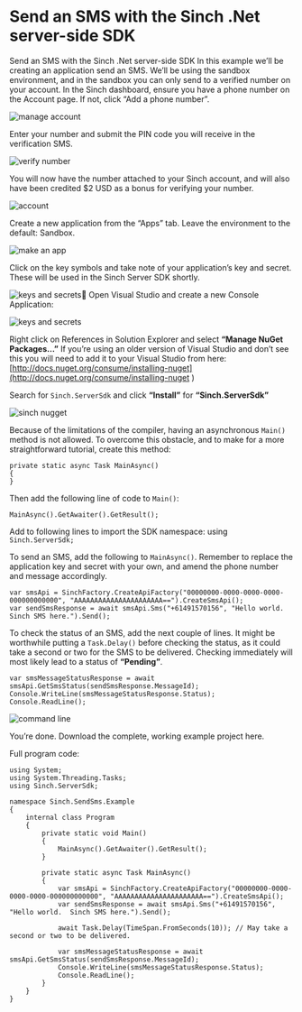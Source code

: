 # Send an SMS with the Sinch .Net server-side SDKSend an SMS with the Sinch .Net server-side SDKIn this example we’ll be creating an application send an SMS.  We’ll be using the sandbox environment, and in the sandbox you can only send to a verified number on your account.  In the Sinch dashboard, ensure you have a phone number on the Account page.  If not, click “Add a phone number”. 

![manage account](img/manage-account.png)Enter your number and submit the PIN code you will receive in the verification SMS.

![verify number](img/verify.png)You will now have the number attached to your Sinch account, and will also have been credited $2 USD as a bonus for verifying your number.

![account](img/account.png)Create a new application from the “Apps” tab.  Leave the environment to the default: Sandbox.

![make an app](img/app-list.png)Click on the key symbols and take note of your application’s key and secret.  These will be used in the Sinch Server SDK shortly.![keys and secrets](img/keys-and-secret.png)Open Visual Studio and create a new Console Application:

![keys and secrets](img/new-project.png)
Right click on References in Solution Explorer and select **“Manage NuGet Packages…”** If you’re using an older version of Visual Studio and don’t see this you will need to add it to your Visual Studio from here: [http://docs.nuget.org/consume/installing-nuget](http://docs.nuget.org/consume/installing-nuget )
Search for `Sinch.ServerSdk` and click **“Install”** for **“Sinch.ServerSdk”**

![sinch nugget](img/nugget.png)Because of the limitations of the compiler, having an asynchronous `Main()` method is not allowed.  To overcome this obstacle, and to make for a more straightforward tutorial, create this method:````
private static async Task MainAsync(){}````
Then add the following line of code to `Main()`:`MainAsync().GetAwaiter().GetResult();`Add to following lines to import the SDK namespace:using `Sinch.ServerSdk;`To send an SMS, add the following to `MainAsync()`.  Remember to replace the application key and secret with your own, and amend the phone number and message accordingly.
````
var smsApi = SinchFactory.CreateApiFactory("00000000-0000-0000-0000-000000000000", "AAAAAAAAAAAAAAAAAAAAAA==").CreateSmsApi();var sendSmsResponse = await smsApi.Sms("+61491570156", "Hello world.  Sinch SMS here.").Send();````To check the status of an SMS, add the next couple of lines.  It might be worthwhile putting a `Task.Delay()` before checking the status, as it could take a second or two for the SMS to be delivered.  Checking immediately will most likely lead to a status of **“Pending”**.

````var smsMessageStatusResponse = await smsApi.GetSmsStatus(sendSmsResponse.MessageId);Console.WriteLine(smsMessageStatusResponse.Status);Console.ReadLine(); 
````![command line](img/command-line.png)You’re done.  Download the complete, working example project here. Full program code:````using System;using System.Threading.Tasks;using Sinch.ServerSdk;namespace Sinch.SendSms.Example{    internal class Program    {        private static void Main()        {            MainAsync().GetAwaiter().GetResult();        }        private static async Task MainAsync()        {            var smsApi = SinchFactory.CreateApiFactory("00000000-0000-0000-0000-000000000000", "AAAAAAAAAAAAAAAAAAAAAA==").CreateSmsApi();            var sendSmsResponse = await smsApi.Sms("+61491570156", "Hello world.  Sinch SMS here.").Send();            await Task.Delay(TimeSpan.FromSeconds(10)); // May take a second or two to be delivered.            var smsMessageStatusResponse = await smsApi.GetSmsStatus(sendSmsResponse.MessageId);            Console.WriteLine(smsMessageStatusResponse.Status);            Console.ReadLine();        }    }}````